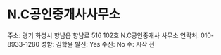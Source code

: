 # N.C공인중개사사무소

주소: 경기 화성시 향남읍 향남로 516 102호 N.C공인중개사 사무소
연락처: 010-8933-1280
성함: 김학윤
발신: Yes
수신: No
수: 시작 전